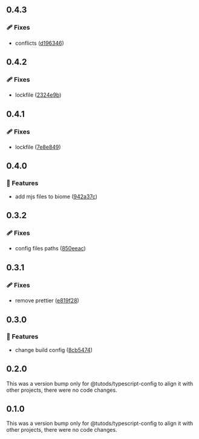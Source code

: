 ## 0.4.3

### 🩹 Fixes

- conflicts ([d196346](https://github.com/tutods/lib/commit/d196346))

## 0.4.2

### 🩹 Fixes

- lockfile ([2324e9b](https://github.com/tutods/lib/commit/2324e9b))

## 0.4.1

### 🩹 Fixes

- lockfile ([7e8e849](https://github.com/tutods/lib/commit/7e8e849))

## 0.4.0

### 🚀 Features

- add mjs files to biome ([942a37c](https://github.com/tutods/lib/commit/942a37c))

## 0.3.2

### 🩹 Fixes

- config files paths ([850eeac](https://github.com/tutods/lib/commit/850eeac))

## 0.3.1

### 🩹 Fixes

- remove prettier ([e819f28](https://github.com/tutods/lib/commit/e819f28))

## 0.3.0

### 🚀 Features

- change build config ([8cb5474](https://github.com/tutods/lib/commit/8cb5474))

## 0.2.0

This was a version bump only for @tutods/typescript-config to align it with other projects, there were no code changes.

## 0.1.0

This was a version bump only for @tutods/typescript-config to align it with other projects, there were no code changes.